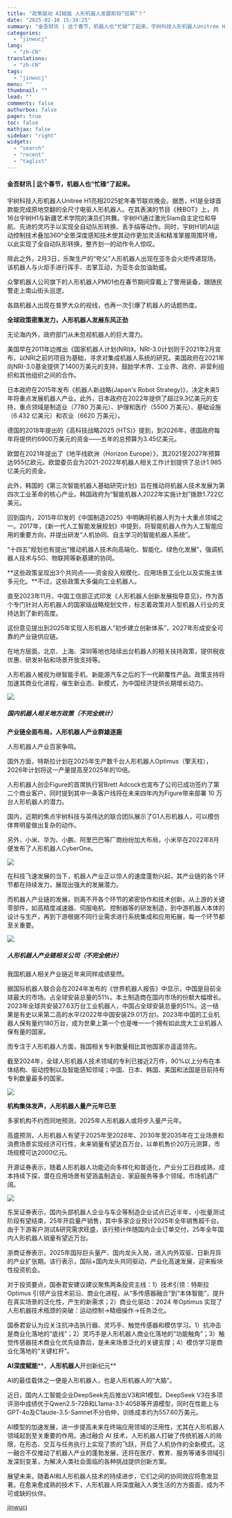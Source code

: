 ```yaml
---
title: "政策驱动 AI赋能 人形机器人发展即将“狂飙”？"
date: "2025-02-10 15:38:25"
summary: "金吾财讯 | 这个春节，机器人也“忙碌”了起来。宇树科技人形机器人Unitree H1亮相2025蛇..."
categories:
  - "jinwucj"
lang:
  - "zh-CN"
translations:
  - "zh-CN"
tags:
  - "jinwucj"
menu: ""
thumbnail: ""
lead: ""
comments: false
authorbox: false
pager: true
toc: false
mathjax: false
sidebar: "right"
widgets:
  - "search"
  - "recent"
  - "taglist"
---
```


#### 金吾财讯 | 这个春节，机器人也“忙碌”了起来。

宇树科技人形机器人Unitree H1亮相2025蛇年春节联欢晚会。据悉，H1是全球首款能完成原地空翻的全尺寸电驱人形机器人。在其表演的节目《秧BOT》上，共16台宇树H1与新疆艺术学院的演员们共舞。宇树H1通过激光Slam自主定位和导航、先进的灵巧手以实现全自动队形转换、丢手绢等动作。同时，宇树H1的AI运动控制技术叠加360°全景深度感知技术使其动作更加灵活和精准掌握周围环境，以此实现了全自动队形转换，整齐划一的动作令人惊叹。

除此之外，2月3日，乐聚生产的“夸父”人形机器人出现在亚冬会火炬传递现场，该机器人与火炬手进行挥手、击掌互动，为亚冬会加油助威。

众擎机器人公司旗下的人形机器人PM01也在春节期间穿戴上了警用装备，跟随民警走上南山街头巡逻。

各路机器人出现在普罗大众的视线，也再一次引爆了机器人的话题热度。

**全球政策密集发力，人形机器人发展东风正劲**

无论海内外，政府部门从未忽视机器人的巨大潜力。

美国早在2011年边推出《国家机器人计划(NRI)》。NRI-3.0计划则于2021年2月宣布，以NRI之前的项目为基础，寻求对集成机器人系统的研究。美国政府在2021年向NRI-3.0基金提供了1400万美元的支持，鼓励学术界、工业界、政府、非营利组织和其他组织之间的合作。

日本政府在2015年发布《机器人新战略(Japan's Robot Strategy)》，决定未来5年将重点发展机器人产业。此外，日本政府在2022年提供了超过9.3亿美元的支持，重点领域是制造业（7780 万美元）、护理和医疗（5500 万美元）、基础设施（6.432 亿美元）和农业（6620 万美元）。

德国的2018年提出的《高科技战略2025 (HTS)》提到，到2026年，德国政府每年将提供约6900万美元的资金——五年的总预算为3.45亿美元。

欧盟在2021年提出了《地平线欧洲（Horizon Europe）》，其2021至2027年预算达955亿欧元。欧盟委员会为2021-2022年机器人相关工作计划提供了总计1.985亿美元的资金。

此外，韩国的《第三次智能机器人基础研究计划》旨在推动将机器人技术发展为第四次工业革命的核心产业。韩国政府为“智能机器人2022年实施计划”拨款1.722亿美元。

回到国内，2015年印发的《中国制造2025》中明确将机器人列为十大重点领域之一。2017年，《新一代人工智能发展规划》中提到，将智能机器人作为人工智能应用的重要方向，并提出研发“人机协同、自主学习的智能机器人系统”。

“十四五”规划也有提出“推动机器人技术向高端化、智能化、绿色化发展”，强调机器人技术与5G、物联网等新基建的协同。

**这些政策呈现出3个共同点——资金投入规模化、应用场景工业化以及实施主体多元化。**不过，这些政策大多偏向工业机器人。

直至2023年11月，中国工信部正式印发《人形机器人创新发展指导意见》，作为首个专门针对人形机器人的国家级战略规划文件，标志着政策对人型机器人行业的支持达到了新的高度。

这份意见提出到2025年实现人形机器人“初步建立创新体系”，2027年形成安全可靠的产业链供应链。

在地方层面，北京、上海、深圳等地也陆续出台机器人的相关扶持政策，提供税收优惠、研发补贴和场景开放支持等。

人形机器人被视为继智能手机、新能源汽车之后的下一代颠覆性产品。政策支持将加速其商业化进程，催生新业态、新模式，为中国经济提供长期增长动力。

![](https://static.szfiu.com/news/20250210/ODY5NTg2MDY3Nzg0.png)

##### 国内机器人相关地方政策（不完全统计）

**产业链全面布局，人形机器人产业群雄逐鹿**

人形机器人产业百家争鸣。

国外方面，特斯拉计划在2025年生产数千台人形机器人Optimus（擎天柱），2026年计划将这一产量提高至2025年的10倍。

人形机器人创企Figure的首席执行官Brett Adcock也宣布了公司已成功签约了第二个商业客户，同时提到其中一条客户线将在未来四年内为Figure带来部署 10 万台人形机器人的潜力。

国内，近期的焦点宇树科技与英伟达的联合团队展示了G1人形机器人，可以模仿体育明星做出复杂的动作。

另外，小米、华为、小鹏、阿里巴巴等厂商纷纷加大布局，小米早在2022年8月便发布了人形机器人CyberOne。

![](https://static.szfiu.com/news/20250210/ZDQ2M2VhNGY0NzE1NDM0OTEyOTgxMA==.png)

在科技飞速发展的当下，机器人产业正以惊人的速度蓬勃兴起，其产业链的各个环节都在持续发力，展现出强大的发展潜力。

而机器人产业链的发展，则离不开各个环节的紧密协作和技术创新。从上游的关键零部件，如高精度减速器、伺服电机、控制器等的研发制造，到中游机器人本体的设计与生产，再到下游根据不同行业需求进行系统集成和应用拓展，每一个环节都至关重要。

![](https://static.szfiu.com/news/20250210/NGU4YWI3ODlkMTA1NTM1Mjg2YTkxNTQzNDkxMzg5MjI=.png)
##### 人形机器人产业链相关公司（不完全统计）

我国机器人相关产业链近年来同样成绩斐然。

据国际机器人联合会在2024年发布的《世界机器人报告》中显示，中国是目前全球最大的市场。占全球安装总量的51%。本土制造商在国内市场的份额大幅增长。2023年全球共安装27.63万台工业机器人，中国占全球安装总量的51%。这一结果是有史以来第二高的水平(2022年中国安装29.01万台)。2023年中国的工业机器人保有量约180万台，成为世果上第一个也是唯一一个拥有如此庞大工业机器人保有量的国家。

而专注于人形机器人方面，我国相关专利数量相比其他国家亦遥遥领先。

截至2024年，全球人形机器人技术领域的专利已接近2万件，90%以上分布在本体结构、驱动控制以及智能感知领域；中国、日本、韩国、美国和法国是目前持有专利数量最多的国家。

![](https://static.szfiu.com/news/20250210/ZDBhNjk0MDg5YjdmNDkwY2NmYTE4YjBjNDU4Njk1ODYxMDE0OTI=.png)

**机构集体发声，人形机器人量产元年已至**

多家机构不约而同地预测，2025年人形机器人或将步入量产元年。

高盛预测，人形机器人有望于2025年至2028年、2030年至2035年在工业场景和消费场景实现经济可行性，未来销量有望达百万台，以单机售价20万元测算，市场规模可达2000亿元。

开源证券表示，随着人形机器人功能迈向多样化和普适化，产业分工日趋成熟，成本持续下探，潜在应用场景有望涵盖制造业、家庭服务等多个领域，市场机遇广阔。

![](https://static.szfiu.com/news/20250210/YTMyMTEzNTg3MjgzMjkx.png)

东吴证券表示，国内头部机器人企业与车企等制造企业试点已近半年，小批量测试阶段有望结束，25年开启量产销售，其中多家企业预计2025年全年销售超千台。由于下游客户测试&研究需求旺盛，该行预计伴随国内企业订单交付，25年全年国内人形机器人销量有望近万台。

浙商证券表示，2025年国际巨头量产、国内龙头入局，进入内外双驱、日新月异的产业扩张期。该行表示，国际+国内龙头共同驱动，产业化高速发展，迎来板块性投资机会。

对于投资要点，国泰君安建议建议聚焦两条投资主线：1）技术引领：特斯拉 Optimus 引领产业技术前沿、商业化进程，从“多传感器融合”到“本体智能”，提升在真实场景的泛化性，产生的新需求；2）商业化驱动：2024 年Optimus 实现了人形机器技术瓶颈的突破：运动控制→精细操作→任务泛化。

国泰君安认为应关注抗冲击执行器、灵巧手、触觉传感器和模仿学习。1）抗冲击是商业化落地的“底线”；2）灵巧手是人形机器人商业化落地的“功能触角”；3）触觉传感器技术商业化优先级靠后，是未来场景泛化的关键支撑；4）模仿学习是商业化落地的“关键杠杆”。

**AI深度赋能****，****人形机器人****开创新纪元**

AI的最佳载体之一便是人形机器人，也是人形机器人的“大脑”。

近日，国内人工智能企业DeepSeek先后推出V3和R1模型。DeepSeek V3在多项评测中成绩优于Qwen2.5-72B和L1ama-3.1-405B等开源模型，同时在性能上与GPT-4o及C1aude-3.5-Samnet不分伯仲，训练成本约为557.60万美元。

AI模型的加速发展，进一步提高未来在终端应用领域的泛用性，尤其在人形机器人领域起到至关重要的作用。通过融合 AI 技术，人形机器人打破了传统机器人的局限，在形态、交互与任务执行上实现了质的飞跃，开启了人机协作的全新模式。这一融合不仅推动了机器人产业的蓬勃发展，还将在医疗、教育、服务等诸多领域引发深刻变革，为解决人类社会面临的各种挑战提供创新方案。

展望未来，随着AI和人形机器人技术的持续进步，它们之间的协同效应将愈发显著。在愈来愈成熟的技术下，人形机器人将深度融入人类生活的方方面面，成为不可或缺的伙伴。

[jinwucj](https://sky.szfiu.com/info/hk/details/265751108)
